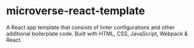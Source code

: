 # microverse-react-template
A React app template that consists of linter configurations and other additional boilerplate code. Built with HTML, CSS, JavaScript, Webpack &amp; React.
